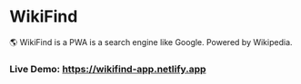 # WikiFind
🌎 WikiFind is a PWA is a search engine like Google. Powered by Wikipedia.

### Live Demo: https://wikifind-app.netlify.app
